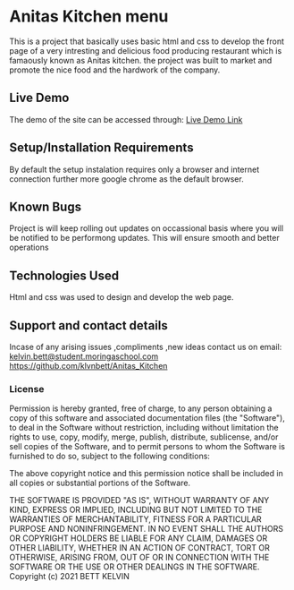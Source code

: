 # Anitas Kitchen menu

This is a project that basically uses basic html and css to develop the front page of a very intresting and delicious food producing restaurant which is famaously known as Anitas kitchen.
the project was built to market and promote the nice food and the hardwork of the company.

## Live Demo
The demo of the site can be accessed through:
[Live Demo Link]( "https://github.com/klvnbett/Anitas_Kitchen")

## Setup/Installation Requirements
By default the setup instalation requires only a browser and internet connection further more google chrome as the default browser.
## Known Bugs
Project is will keep rolling out updates on occassional basis where you will be notified to be performong updates. This will ensure smooth and better operations
## Technologies Used
Html and css was used to design and develop the web page.

## Support and contact details
Incase of any arising issues ,compliments ,new ideas contact us on 
email: kelvin.bett@student.moringaschool.com 
https://github.com/klvnbett/Anitas_Kitchen

### License

Permission is hereby granted, free of charge, to any person obtaining a copy
of this software and associated documentation files (the "Software"), to deal
in the Software without restriction, including without limitation the rights
to use, copy, modify, merge, publish, distribute, sublicense, and/or sell
copies of the Software, and to permit persons to whom the Software is
furnished to do so, subject to the following conditions:

The above copyright notice and this permission notice shall be included in all
copies or substantial portions of the Software.

THE SOFTWARE IS PROVIDED "AS IS", WITHOUT WARRANTY OF ANY KIND, EXPRESS OR
IMPLIED, INCLUDING BUT NOT LIMITED TO THE WARRANTIES OF MERCHANTABILITY,
FITNESS FOR A PARTICULAR PURPOSE AND NONINFRINGEMENT. IN NO EVENT SHALL THE
AUTHORS OR COPYRIGHT HOLDERS BE LIABLE FOR ANY CLAIM, DAMAGES OR OTHER
LIABILITY, WHETHER IN AN ACTION OF CONTRACT, TORT OR OTHERWISE, ARISING FROM,
OUT OF OR IN CONNECTION WITH THE SOFTWARE OR THE USE OR OTHER DEALINGS IN THE
SOFTWARE.
  Copyright (c) 2021 BETT KELVIN